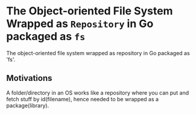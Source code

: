 # The Object-oriented File System Wrapped as `Repository` in Go packaged as `fs`

<!-- > 2018-04-03T11:44:19+0800 -->

The object-oriented file system wrapped as repository in Go packaged as 'fs'.

## Motivations

A folder/directory in an OS works like a repository where you can put and fetch stuff by id(filename), hence needed to be wrapped as a package(library).
